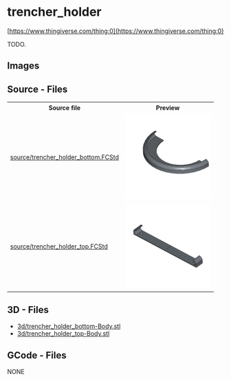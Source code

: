 # trencher_holder

[https://www.thingiverse.com/thing:0](https://www.thingiverse.com/thing:0)



TODO.

## Images

## Source - Files

<table>
  <tr>
    <th>Source file</th>
    <th>Preview</th>
  </tr>
  <tr>
    <td>
        <a href="source/trencher_holder_bottom.FCStd">source/trencher_holder_bottom.FCStd</a>
    </td>
    <td>
        <img src="img/previews/trencher_holder_bottom.png" alt="img/previews/trencher_holder_bottom.png" width="200"/>
    </td>
  </tr>
  <tr>
    <td>
        <a href="source/trencher_holder_top.FCStd">source/trencher_holder_top.FCStd</a>
    </td>
    <td>
        <img src="img/previews/trencher_holder_top.png" alt="img/previews/trencher_holder_top.png" width="200"/>
    </td>
  </tr>
</table>

## 3D - Files
* [3d/trencher_holder_bottom-Body.stl](3d/trencher_holder_bottom-Body.stl)
* [3d/trencher_holder_top-Body.stl](3d/trencher_holder_top-Body.stl)

## GCode - Files
NONE
